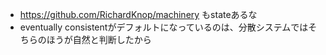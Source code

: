 - https://github.com/RichardKnop/machinery もstateあるな
- eventually consistentがデフォルトになっているのは、分散システムではそちらのほうが自然と判断したから
